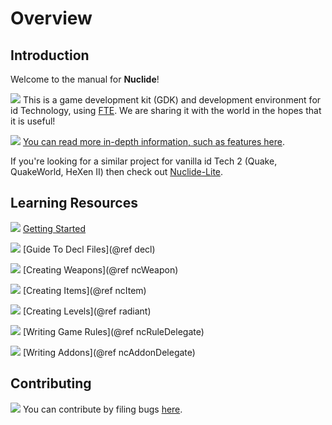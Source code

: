 # Overview

## Introduction

Welcome to the manual for **Nuclide**!

![](brick.png) This is a game development kit (GDK) and development environment for id Technology, using [FTE](https://www.fteqw.org/).
We are sharing it with the world in the hopes that it is useful!

![](book.png) [You can read more in-depth information, such as features here](About.md).

If you're looking for a similar project for vanilla id Tech 2 (Quake, QuakeWorld, HeXen II) then check out [Nuclide-Lite](https://code.idtech.space/vera/nuclide-lite).

## Learning Resources

![](hourglass.png) [Getting Started](GettingStarted.md)

![](table.png) [Guide To Decl Files](@ref decl)

![](table_edit.png) [Creating Weapons](@ref ncWeapon)

![](table_edit.png) [Creating Items](@ref ncItem)

![](map_edit.png) [Creating Levels](@ref radiant)

![](page_code.png) [Writing Game Rules](@ref ncRuleDelegate)

![](plugin_go.png) [Writing Addons](@ref ncAddonDelegate)


## Contributing

![](bug.png) You can contribute by filing bugs [here](https://www.github.com/veravisions/nuclide).
